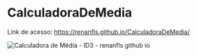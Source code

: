 # CalculadoraDeMedia

Link de acesso: https://renanfls.github.io/CalculadoraDeMedia/

![Calculadora de Média - ID3 - renanfls github io](https://user-images.githubusercontent.com/78867248/162554760-d41d66b2-3d6c-4143-9b22-01dba0d73703.png)
